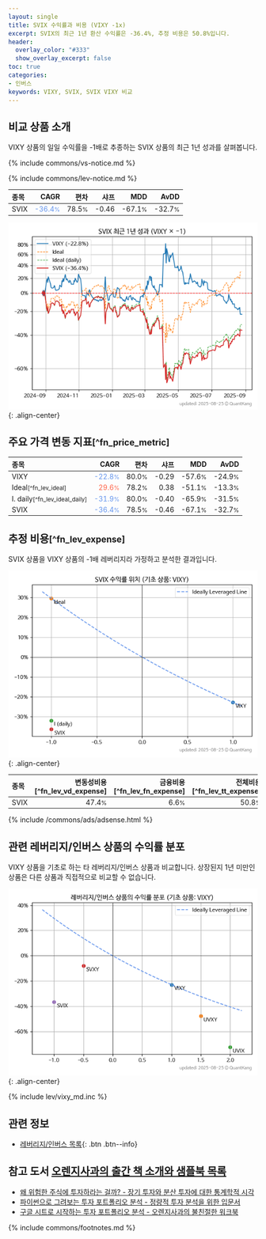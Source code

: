 ```yaml
---
layout: single
title: SVIX 수익률과 비용 (VIXY -1x)
excerpt: SVIX의 최근 1년 환산 수익률은 -36.4%, 추정 비용은 50.8%입니다.
header:
  overlay_color: "#333"
  show_overlay_excerpt: false
toc: true
categories:
- 인버스
keywords: VIXY, SVIX, SVIX VIXY 비교
---
```


## 비교 상품 소개


VIXY 상품의 일일 수익률을 -1배로 추종하는 SVIX 상품의 최근 1년 성과를 살펴봅니다.





{% include commons/vs-notice.md %}

{% include commons/lev-notice.md %}

| **종목** | **CAGR** | **편차** | **샤프** | **MDD** | **AvDD** |
| :------------ | ------: | -----------: | -------: | ------: | -------: |
| SVIX | <span style="color: cornflowerblue">-36.4<small>%</small></span> | 78.5<small>%</small> | -0.46 | -67.1<small>%</small> | -32.7<small>%</small> |

<!-- more -->


![SVIX](/lev/images/svix.png){: .align-center}


## 주요 가격 변동 지표<small>[^fn_price_metric]</small>


| **종목** | **CAGR** | **편차** | **샤프** | **MDD** | **AvDD** |
| :------------ | ------: | -----------: | -------: | ------: | -------: |
| VIXY | <span style="color: cornflowerblue">-22.8<small>%</small></span> | 80.0<small>%</small> | -0.29 | -57.6<small>%</small> | -24.9<small>%</small> |
| Ideal<small>[^fn_lev_ideal]</small> | <span style="color: tomato">29.6<small>%</small></span> | 78.2<small>%</small> | 0.38 | -51.1<small>%</small> | -13.3<small>%</small> |
| I. daily<small>[^fn_lev_ideal_daily]</small> | <span style="color: cornflowerblue">-31.9<small>%</small></span> | 80.0<small>%</small> | -0.40 | -65.9<small>%</small> | -31.5<small>%</small> |
| SVIX | <span style="color: cornflowerblue">-36.4<small>%</small></span> | 78.5<small>%</small> | -0.46 | -67.1<small>%</small> | -32.7<small>%</small> |


## 추정 비용<small>[^fn_lev_expense]</small><a id="expense"></a>

SVIX 상품을 VIXY 상품의 -1배 레버리지라 가정하고 분석한 결과입니다.

![SVIX](/lev/images/svix_ideal.png){: .align-center}

| **종목** | **변동성비용**[^fn_lev_vd_expense] | **금융비용**[^fn_lev_fn_expense] | **전체비용**[^fn_lev_tt_expense] |
| :------------ | ------: | -----------: | -------: |
| SVIX | 47.4<small>%</small> | 6.6<small>%</small> | 50.8<small>%</small> |

{% include /commons/ads/adsense.html %}



## 관련 레버리지/인버스 상품의 수익률 분포

VIXY 상품을 기초로 하는 타 레버리지/인버스 상품과 비교합니다. 상장된지 1년 미만인 상품은 다른 상품과 직접적으로 비교할 수 없습니다.

![VIXY](/lev/images/vixy_ideal.png){: .align-center}

{% include lev/vixy_md.inc %}


## 관련 정보

- [레버리지/인버스 목록](/lev/){: .btn .btn--info}


## 참고 도서 [오렌지사과의 출간 책 소개와 샘플북 목록](https://kongdori.tistory.com/691)

- [왜 위험한 주식에 투자하라는 걸까? - 장기 투자와 분산 투자에 대한 통계학적 시각](https://kongdori.tistory.com/421)
- [파이썬으로 그려보는 투자 포트폴리오 분석  - 정량적 투자 분석을 위한 입문서](https://kongdori.tistory.com/643)
- [구글 시트로 시작하는 투자 포트폴리오 분석 - 오렌지사과의 불친절한 워크북](https://kongdori.tistory.com/449)

{% include commons/footnotes.md %}